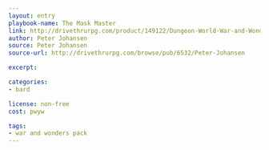 ```yaml
---
layout: entry
playbook-name: The Mask Master
link: http://drivethrurpg.com/product/149122/Dungeon-World-War-and-Wonders-Pack
author: Peter Johansen
source: Peter Johansen
source-url: http://drivethrurpg.com/browse/pub/6532/Peter-Johansen

excerpt:

categories:
- bard

license: non-free
cost: pwyw

tags:
- war and wonders pack
---
```

